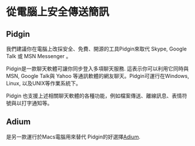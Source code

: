 [Title]: # (在電腦上傳送安全簡訊)
[Order]: # (4)

# 從電腦上安全傳送簡訊

## Pidgin
我們建議你在電腦上改採安全、免費、開源的工具Pidgin來取代 Skype, Google Talk 或 MSN Messenger 。

Pidgin是一款聊天軟體可讓你同步登入多項聊天服務. 這表示你可以利用它同時與MSN, Google Talk與 Yahoo 等通訊軟體的網友聊天。Pidgin可運行在Windows, Linux, 以及UNIX等作業系統下。

Pidgin 也支援上述相關聊天軟體的各種功能，例如檔案傳送、離線訊息、表情符號與以打字通知等。

## Adium

是另一款運行於Macs電腦用來替代 Pidgin的好選擇[Adium](http://adium.im/).